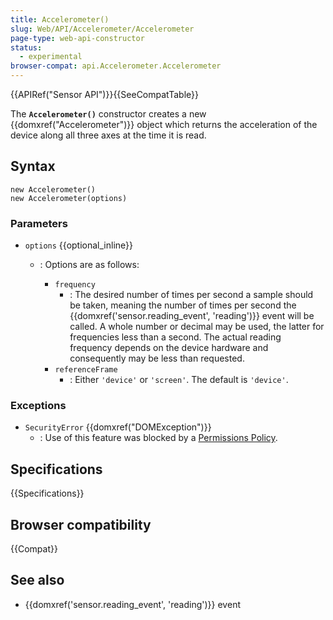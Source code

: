 ```yaml
---
title: Accelerometer()
slug: Web/API/Accelerometer/Accelerometer
page-type: web-api-constructor
status:
  - experimental
browser-compat: api.Accelerometer.Accelerometer
---
```


{{APIRef("Sensor API")}}{{SeeCompatTable}}

The **`Accelerometer()`** constructor creates a new {{domxref("Accelerometer")}} object which returns the acceleration of the device along all three axes at the time it is read.

## Syntax

```js-nolint
new Accelerometer()
new Accelerometer(options)
```

### Parameters

- `options` {{optional_inline}}

  - : Options are as follows:

    - `frequency`
      - : The desired number of times per second a sample should be taken, meaning the number of times per second the {{domxref('sensor.reading_event', 'reading')}} event will be called. A whole number or decimal may be used, the latter for frequencies less than a second. The actual reading frequency depends on the device hardware and consequently may be less than requested.
    - `referenceFrame`
      - : Either `'device'` or `'screen'`. The default is `'device'`.

### Exceptions

- `SecurityError` {{domxref("DOMException")}}
  - : Use of this feature was blocked by a [Permissions Policy](/en-US/docs/Web/HTTP/Permissions_Policy).

## Specifications

{{Specifications}}

## Browser compatibility

{{Compat}}

## See also

- {{domxref('sensor.reading_event', 'reading')}} event
